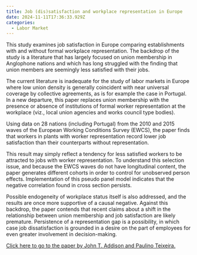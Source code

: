 ```yaml
---
title: Job (dis)satisfaction and workplace representation in Europe
date: 2024-11-11T17:36:33.929Z
categories:
  - Labor Market
---
```

This study examines job satisfaction in Europe comparing establishments with and without formal workplace representation. The backdrop of the study is a literature that has largely focused on union membership in Anglophone nations and which has long struggled with the finding that union members are seemingly less satisfied with their jobs.

The current literature is inadequate for the study of labor markets in Europe where low union density is generally coincident with near universal coverage by collective agreements, as is for example the case in Portugal. In a new departure, this paper replaces union membership with the presence or absence of institutions of formal worker representation at the workplace (viz., local union agencies and works council type bodies). 

Using data on 28 nations (including Portugal) from the 2010 and 2015 waves of the European Working Conditions Survey (EWCS), the paper finds that workers in plants with worker representation record lower job satisfaction than their counterparts without representation. 

This result may simply reflect a tendency for less satisfied workers to be attracted to jobs with worker representation. To understand this selection issue, and because the EWCS waves do not have longitudinal content, the paper generates different cohorts in order to control for unobserved person effects. Implementation of this pseudo panel model indicates that the negative correlation found in cross section persists.

Possible endogeneity of workplace status itself is also addressed, and the results are once more supportive of a causal negative. Against this backdrop, the paper contends that recent claims about a shift in the relationship between union membership and job satisfaction are likely premature. Persistence of a representation gap is a possibility, in which case job dissatisfaction is grounded in a desire on the part of employees for even greater involvement in decision-making.

[Click here to go to the paper by John T. Addison and Paulino Teixeira.](https://onlinelibrary.wiley.com/doi/abs/10.1111/manc.12499)